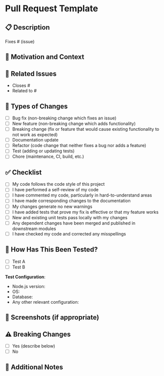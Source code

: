 # Pull Request Template

## 📋 Description

<!-- Please include a summary of the change and which issue is fixed. Also include relevant motivation and context. List any dependencies that are required for this change. -->

Fixes # (issue)

## 📝 Motivation and Context

<!-- Why is this change required? What problem does it solve? -->

## 🔗 Related Issues

<!-- List related issues, PRs, or discussions. -->

- Closes #
- Related to #

## 🧩 Types of Changes

<!-- Check all that apply: -->

- [ ] Bug fix (non-breaking change which fixes an issue)
- [ ] New feature (non-breaking change which adds functionality)
- [ ] Breaking change (fix or feature that would cause existing functionality to not work as expected)
- [ ] Documentation update
- [ ] Refactor (code change that neither fixes a bug nor adds a feature)
- [ ] Test (adding or updating tests)
- [ ] Chore (maintenance, CI, build, etc.)

## ✅ Checklist

<!-- Please check all items that apply and ensure your PR meets these requirements: -->

- [ ] My code follows the code style of this project
- [ ] I have performed a self-review of my code
- [ ] I have commented my code, particularly in hard-to-understand areas
- [ ] I have made corresponding changes to the documentation
- [ ] My changes generate no new warnings
- [ ] I have added tests that prove my fix is effective or that my feature works
- [ ] New and existing unit tests pass locally with my changes
- [ ] Any dependent changes have been merged and published in downstream modules
- [ ] I have checked my code and corrected any misspellings

## 🧪 How Has This Been Tested?

<!-- Please describe the tests that you ran to verify your changes. Provide instructions so we can reproduce. -->

- [ ] Test A
- [ ] Test B

**Test Configuration**:

- Node.js version:
- OS:
- Database:
- Any other relevant configuration:

## 📸 Screenshots (if appropriate)

<!-- Add screenshots to help explain your changes. -->

## ⚠️ Breaking Changes

<!-- Please describe any breaking changes, their impact, and migration path for existing applications. -->

- [ ] Yes (describe below)
- [ ] No

## 📝 Additional Notes

<!-- Add any other context or information about the pull request here. -->
